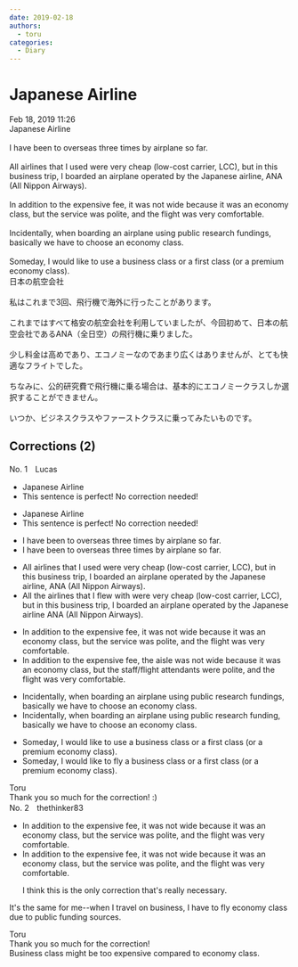 ```yaml
---
date: 2019-02-18
authors:
  - toru
categories:
  - Diary
---
```


<h1 id="subject_show">Japanese Airline</h1>
<div class="date">Feb 18, 2019 11:26</div>
<div id="post"><div id="body_show_ori">
Japanese Airline<br/><br/>I have been to overseas three times by airplane so far.<br/><br/>All airlines that I used were very cheap (low-cost carrier, LCC), but in this business trip, I boarded an airplane operated by the Japanese airline, ANA (All Nippon Airways).<br/><br/>In addition to the expensive fee, it was not wide because it was an economy class, but the service was polite, and the flight was very comfortable.<br/><br/>Incidentally, when boarding an airplane using public research fundings, basically we have to choose an economy class.<br/><br/>Someday, I would like to use a business class or a first class (or a premium economy class).
</div></div>

<!-- more -->

<div id="post_ja"><div id="body_show_mo">
日本の航空会社<br/><br/>私はこれまで3回、飛行機で海外に行ったことがあります。<br/><br/>これまではすべて格安の航空会社を利用していましたが、今回初めて、日本の航空会社であるANA（全日空）の飛行機に乗りました。<br/><br/>少し料金は高めであり、エコノミーなのであまり広くはありませんが、とても快適なフライトでした。<br/><br/>ちなみに、公的研究費で飛行機に乗る場合は、基本的にエコノミークラスしか選択することができません。<br/><br/>いつか、ビジネスクラスやファーストクラスに乗ってみたいものです。
</div></div>

## Corrections (2)
<div id="block"><div class="first_name"> No. 1　<span class="just_name">Lucas</span></div><div id="block2">
<ul class="correction_field">
<li class="incorrect">Japanese Airline</li>
<li class="corrected perfect">This sentence is perfect! No correction needed!</li>
</ul>
<ul class="correction_field">
<li class="incorrect">Japanese Airline</li>
<li class="corrected perfect">This sentence is perfect! No correction needed!</li>
</ul>
<ul class="correction_field">
<li class="incorrect">I have been to overseas three times by airplane so far.</li>
<li class="corrected correct">
I have been <span class="sline">to</span> overseas three times by airplane so far.
</li>
</ul>
<ul class="correction_field">
<li class="incorrect">All airlines that I used were very cheap (low-cost carrier, LCC), but in this business trip, I boarded an airplane operated by the Japanese airline, ANA (All Nippon Airways).</li>
<li class="corrected correct">
All<span class="f_blue"> the </span>airlines that I <span class="f_blue">flew with </span>were very cheap (low-cost carrier, LCC), but in this business trip, I boarded an airplane operated by the Japanese airline ANA (All Nippon Airways).
</li>
</ul>
<ul class="correction_field">
<li class="incorrect">In addition to the expensive fee, it was not wide because it was an economy class, but the service was polite, and the flight was very comfortable.</li>
<li class="corrected correct">
In addition to the expensive fee,<span class="f_blue"> the aisle</span> was not wide because it was <span class="sline">an</span> economy class, but the <span class="f_blue">staff/flight attendants were </span>polite, and the flight was very comfortable.
</li>
</ul>
<ul class="correction_field">
<li class="incorrect">Incidentally, when boarding an airplane using public research fundings, basically we have to choose an economy class.</li>
<li class="corrected correct">
Incidentally, when boarding an airplane using public research funding, basically we have to choose <span class="sline">an</span> economy class.
</li>
</ul>
<ul class="correction_field">
<li class="incorrect">Someday, I would like to use a business class or a first class (or a premium economy class).</li>
<li class="corrected correct">
Someday, I would like to <span class="f_blue">fly</span> <span class="sline">a</span> business class or <span class="sline">a</span> first class (or <span class="sline">a</span> premium economy class).
</li>
</ul>
</div><div class="name"><span class="just_name">Toru</span><br>
Thank you so much for the correction! :)
</div>
</div>
<div id="block"><div class="first_name"> No. 2　<span class="just_name">thethinker83</span></div><div id="block2">
<ul class="correction_field">
<li class="incorrect">In addition to the expensive fee, it was not wide because it was an economy class, but the service was polite, and the flight was very comfortable.</li>
<li class="corrected correct">
In addition to the expensive fee, it was not wide because it was <span class="f_red"><span class="sline">an </span></span>economy class, but the service was polite, and the flight was very comfortable.
<p class="correction_comment">I think this is the only correction that's really necessary.</p>
</li>
</ul>
<p class="comment_small">
 It's the same for me--when I travel on business, I have to fly economy class due to public funding sources.
</p>

</div><div class="name"><span class="just_name">Toru</span><br>
Thank you so much for the correction!<br/>Business class might be too expensive compared to economy class.
</div>
</div>
